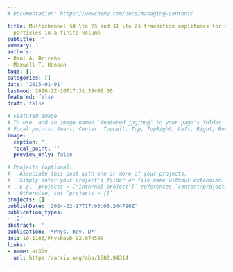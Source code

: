 ```yaml
---
# Documentation: https://wowchemy.com/docs/managing-content/

title: Multichannel $0 \to 2$ and $1 \to 2$ transition amplitudes for arbitrary spin
  particles in a finite volume
subtitle: ''
summary: ''
authors:
- Raúl A. Briceño
- Maxwell T. Hansen
tags: []
categories: []
date: '2015-01-01'
lastmod: 2020-12-10T17:31:39+01:00
featured: false
draft: false

# Featured image
# To use, add an image named `featured.jpg/png` to your page's folder.
# Focal points: Smart, Center, TopLeft, Top, TopRight, Left, Right, BottomLeft, Bottom, BottomRight.
image:
  caption: ''
  focal_point: ''
  preview_only: false

# Projects (optional).
#   Associate this post with one or more of your projects.
#   Simply enter your project's folder or file name without extension.
#   E.g. `projects = ["internal-project"]` references `content/project/deep-learning/index.md`.
#   Otherwise, set `projects = []`.
projects: []
publishDate: '2024-02-17T17:03:05.244796Z'
publication_types:
- '2'
abstract: ''
publication: '*Phys. Rev. D*'
doi: 10.1103/PhysRevD.92.074509
links:
- name: arXiv
  url: https://arxiv.org/abs/1502.04314
---
```

